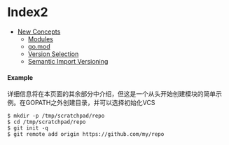 # Index2

* [New Concepts](https://github.com/golang/go/wiki/Modules#new-concepts)
   * [Modules](https://github.com/golang/go/wiki/Modules#modules)
   * [go.mod](https://github.com/golang/go/wiki/Modules#gomod)
   * [Version Selection](https://github.com/golang/go/wiki/Modules#version-selection)
   * [Semantic Import Versioning](https://github.com/golang/go/wiki/Modules#semantic-import-versioning)

#### Example
详细信息将在本页面的其余部分中介绍，但这是一个从头开始创建模块的简单示例。在GOPATH之外创建目录，并可以选择初始化VCS
```
$ mkdir -p /tmp/scratchpad/repo
$ cd /tmp/scratchpad/repo
$ git init -q
$ git remote add origin https://github.com/my/repo
```
